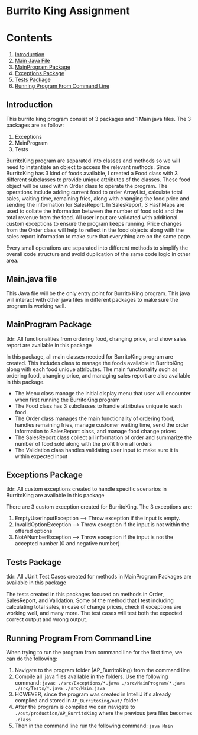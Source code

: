 
# Burrito King Assignment

# Contents
1. [Introduction](#introduction)
2. [Main Java File](#mainfile)
3. [MainProgram Package](#mainprogram)
4. [Exceptions Package](#exceptions)
5. [Tests Package](#test)
6. [Running Program From Command Line](#cmdMain)

## Introduction <a name="introduction"></a>
This burrito king program consist of 3 packages and 1 Main java files. The 3 packages are as follow:

1. Exceptions 
2. MainProgram
3. Tests

BurritoKing program are separated into classes and methods so we will need to instantiate an object to access the relevant methods. Since BurritoKing has 3 kind of foods available, I created a Food class with 3 different subclasses to provide unique attributes of the classes. These food object will be used within Order class to operate the program. The operations include adding current food to order ArrayList, calculate total sales, waiting time, remaining fries, along with changing the food price and sending the information for SalesReport. In SalesReport, 3 HashMaps are used to collate the information between the number of food sold and the total revenue from the food. All user input are validated with additional custom exceptions to ensure the program keeps running. Price changes from the Order class will help to reflect in the food objects along with the sales report information to make sure that everything are on the same page.

Every small operations are separated into different methods to simplify the overall code structure and avoid duplication of the same code logic in other area.

## Main.java file <a name="mainfile"></a>
This Java file will be the only entry point for Burrito King program. This java will interact with other java files in different packages to make sure the program is working well.

## MainProgram Package <a name="mainprogram"></a>
tldr: All functionalities from ordering food, changing price, and show sales report are available in this package

In this package, all main classes needed for BurritoKing program are created. This includes class to manage the foods available in BurritoKing along with each food unique attributes. The main functionality such as ordering food, changing price, and managing sales report are also available in this package. 
* The Menu class manage the initial display menu that user will encounter when first running the BurritoKing program
* The Food class has 3 subclasses to handle attributes unique to each food.
* The Order class manages the main functionality of ordering food, handles remaining fries, manage customer waiting time, send the order information to SalesReport class, and manage food change prices
* The SalesReport class collect all information of order and summarize the number of food sold along with the profit from all orders
* The Validation class handles validating user input to make sure it is within expected input


## Exceptions Package <a name="exceptions"></a>
tldr: All custom exceptions created to handle specific scenarios in BurritoKing are available in this package

There are 3 custom exception created for BurritoKing. The 3 exceptions are:
1. EmptyUserInputException --> Throw exception if the input is empty.
3. InvalidOptionException --> Throw exception if the input is not within the offered options
4. NotANumberException --> Throw exception if the input is not the accepted number (0 and negative number)

## Tests Package <a name="test"></a>
tldr: All JUnit Test Cases created for methods in MainProgram Packages are available in this package

The tests created in this packages focused on methods in Order, SalesReport, and Validation. Some of the method that I test including calculating total sales, in case of change prices, check if exceptions are working well, and many more. The test cases will test both the expected correct output and wrong output.

## Running Program From Command Line <a name="cmdMain"></a>
When trying to run the program from command line for the first time, we can do the following:
1. Navigate to the program folder (AP_BurritoKing) from the command line
2. Compile all .java files available in the folders. Use the following command: `javac ./src/Exceptions/*.java ./src/MainProgram/*.java ./src/Tests/*.java ./src/Main.java`
3. HOWEVER, since the program was created in IntelliJ it's already compiled and stored in `AP_BurritoKing/out/` folder
4. After the program is compiled we can navigate to `./out/production/AP_BurritoKing` where the previous java files becomes `.class`
5. Then in the command line run the following command: `java Main`
